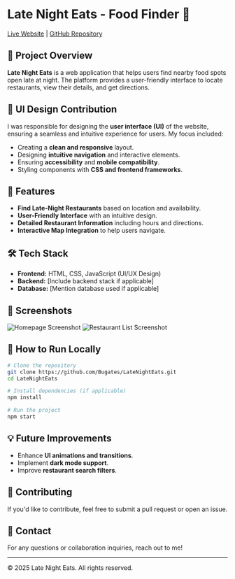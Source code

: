 # Late Night Eats - Food Finder 🍔

[Live Website](https://foodfinder-6075.onrender.com/)  |  [GitHub Repository](https://github.com/Bugates/LateNightEats/tree/main)

## 📌 Project Overview
**Late Night Eats** is a web application that helps users find nearby food spots open late at night. The platform provides a user-friendly interface to locate restaurants, view their details, and get directions.

## 🎨 UI Design Contribution
I was responsible for designing the **user interface (UI)** of the website, ensuring a seamless and intuitive experience for users. My focus included:
- Creating a **clean and responsive** layout.
- Designing **intuitive navigation** and interactive elements.
- Ensuring **accessibility** and **mobile compatibility**.
- Styling components with **CSS and frontend frameworks**.

## 🚀 Features
- **Find Late-Night Restaurants** based on location and availability.
- **User-Friendly Interface** with an intuitive design.
- **Detailed Restaurant Information** including hours and directions.
- **Interactive Map Integration** to help users navigate.

## 🛠️ Tech Stack
- **Frontend:** HTML, CSS, JavaScript (UI/UX Design)
- **Backend:** [Include backend stack if applicable]
- **Database:** [Mention database used if applicable]

## 📸 Screenshots
![Homepage Screenshot](link-to-screenshot)
![Restaurant List Screenshot](link-to-screenshot)

## 📌 How to Run Locally
```sh
# Clone the repository
git clone https://github.com/Bugates/LateNightEats.git
cd LateNightEats

# Install dependencies (if applicable)
npm install

# Run the project
npm start
```

## 💡 Future Improvements
- Enhance **UI animations and transitions**.
- Implement **dark mode support**.
- Improve **restaurant search filters**.

## 🤝 Contributing
If you'd like to contribute, feel free to submit a pull request or open an issue.

## 📩 Contact
For any questions or collaboration inquiries, reach out to me!

---
© 2025 Late Night Eats. All rights reserved.
